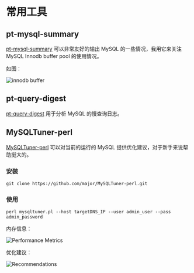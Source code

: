 # 常用工具

## pt-mysql-summary
[pt-mysql-summary](https://www.percona.com/doc/percona-toolkit/3.0/pt-mysql-summary.html) 可以非常友好的输出 MySQL 的一些情况，我用它来关注 MySQL Innodb buffer pool 的使用情况。

如图：

![innodb buffer](http://cdn.defcoding.com/FA21F466-2039-4B81-AE1A-B862873F0426.png)

## pt-query-digest
[pt-query-digest](https://www.percona.com/doc/percona-toolkit/LATEST/pt-query-digest.html) 用于分析 MySQL 的慢查询日志。

## MySQLTuner-perl
[MySQLTuner-perl](https://github.com/major/MySQLTuner-perl/) 可以对当前的运行的 MySQL 提供优化建议，对于新手来说帮助挺大的。

### 安装
`git clone https://github.com/major/MySQLTuner-perl.git`

### 使用
`perl mysqltuner.pl --host targetDNS_IP --user admin_user --pass admin_password`

内存信息：

![Performance Metrics](http://cdn.defcoding.com/862A5046-1D0B-4E0A-B765-8F62EF617F48.png)

优化建议：

![Recommendations](http://cdn.defcoding.com/6A397F1F-B59F-4762-9149-DB46C140EF4D.png)
